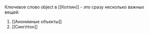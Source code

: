 Ключевое слово object в [[Котлин]] - это сразу несколько важных вещей:
1. [[Анонимные объекты]]
2. [[Синглтон]]